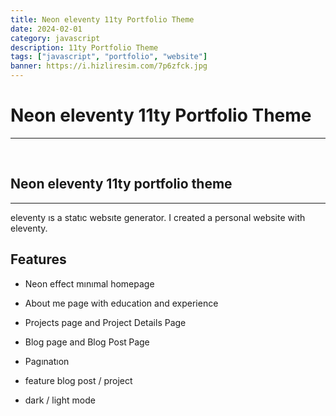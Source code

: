 ```yaml
---
title: Neon eleventy 11ty Portfolio Theme
date: 2024-02-01
category: javascript
description: 11ty Portfolio Theme
tags: ["javascript", "portfolio", "website"]
banner: https://i.hizliresim.com/7p6zfck.jpg
---
```


# Neon eleventy 11ty Portfolio Theme
---

<br />

<h2>Neon eleventy 11ty portfolio theme</h2><hr><p>eleventy ıs a statıc websıte generator. I created a personal website with eleventy.</p><h2>Features</h2><ul><li><p>Neon effect mınımal homepage</p></li><li><p>About me page with education and experience</p></li><li><p>Projects page and Project Details Page</p></li><li><p>Blog page and Blog Post<strong> </strong> Page</p></li><li><p>Pagınatıon</p></li><li><p>feature blog post / project</p></li><li><p>dark / light mode</p></li></ul>
